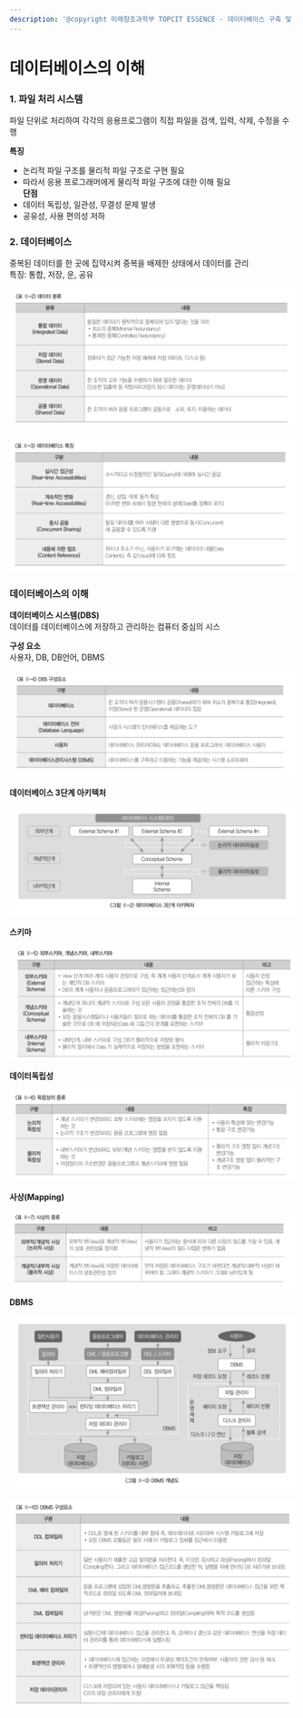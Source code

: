 ```yaml
---
description: '@copyright 미래창조과학부 TOPCIT ESSENCE - 데이터베이스 구축 및 운영'
---
```


# 데이터베이스의 이해

### 1. 파일 처리 시스템

파일 단위로 처리하여 각각의 응용프로그램이 직접 파일을 검색, 입력, 삭제, 수정을 수행

**특징**  
- 논리적 파일 구조를 물리적 파일 구조로 구현 필요  
- 따라서 응용 프로그래머에게 물리적 파일 구조에 대한 이해 필요  
**단점**  
- 데이터 독립성, 일관성, 무결성 문제 발생  
- 공유성, 사용 편의성 저하

### 2. 데이터베이스

중복된 데이터를 한 곳에 집약시켜 중복을 배제한 상태에서 데이터를 관리  
특징: 통합, 저장, 운, 공유

![](../../../.gitbook/assets/image%20%2819%29.png)

![](../../../.gitbook/assets/image%20%2825%29.png)

### 데이터베이스의 이해

**데이터베이스 시스템\(DBS\)**  
데이터를 데이터베이스에 저장하고 관리하는 컴퓨터 중심의 시스

**구성 요소**  
사용자, DB, DB언어, DBMS

![](../../../.gitbook/assets/image%20%2824%29.png)

**데이터베이스 3단계 아키텍처**

![](../../../.gitbook/assets/image%20%2823%29.png)

 **스키마**

![](../../../.gitbook/assets/image%20%281%29.png)

**데이터독립성**

![](../../../.gitbook/assets/image%20%2826%29.png)

 **사상\(Mapping\)** 

![](../../../.gitbook/assets/image%20%2814%29.png)

**DBMS**

![](../../../.gitbook/assets/image%20%2822%29.png)

![](../../../.gitbook/assets/image%20%283%29.png)

